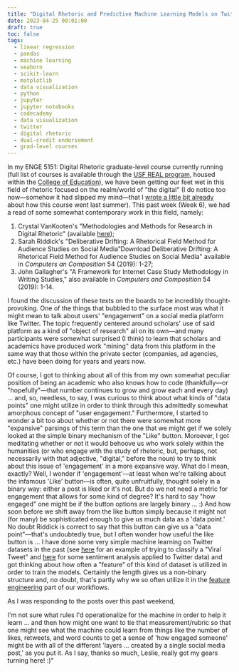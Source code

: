 ```yaml
---
title: "Digital Rhetoric and Predictive Machine Learning Models on Twitter Data"
date: 2023-04-25 00:01:00
draft: true
toc: false
tags:
  - linear regression
  - pandas
  - machine learning
  - seaborn
  - scikit-learn
  - matplotlib
  - data visualization
  - python
  - jupyter
  - jupyter notebooks
  - codecademy
  - data visualization
  - twitter
  - digital rhetoric
  - dual-credit endorsement
  - grad-level courses
---
```


In my ENGE 5151: Digital Rhetoric graduate-level course currently running (full list of courses is available through the [USF REAL program](https://www.stfrancis.edu/real/courses/), housed within the [College of Education](https://www.stfrancis.edu/education/)), we have been getting our feet wet in this field of rhetoric focused on the realm/world of "the digital" (I do notice too now—somehow it had slipped my mind—that I [wrote a little bit already](https://kspicer80.github.io/posts/2022-05-23-grad-level-digital-rhetoric-course_14/) about how this course went last summer). This past week (Week 6), we had a read of some somewhat contemporary work in this field, namely:

1. Crystal VanKooten's "Methodologies and Methods for Research in Digital Rhetoric" (available [here](https://www.enculturation.net/methodologies-and-methods-for-research-in-digital-rhetoric));
2. Sarah Riddick's "Deliberative Drifting: A Rhetorical Field Method for Audience Studies on Social Media”Download Deliberative Drifting: A Rhetorical Field Method for Audience Studies on Social Media" available in *Computers an Composition* 54 (2019): 1-27;
3. John Gallagher's "A Framework for Internet Case Study Methodology in Writing Studies," also available in *Computers and Composition* 54 (2019): 1-14.

I found the discussion of these texts on the boards to be incredibly thought-provoking. One of the things that bubbled to the surface most was what it might mean to talk about users' "engagement" on a social media platform like Twitter. The topic frequently centered around scholars' use of said platform as a kind of "object of research" all on its own—and many participants were somewhat surprised (I think) to learn that scholars and academics have produced work "mining" data from this platform in the same way that those within the private sector (companies, ad agencies, etc.) have been doing for years and years now.

Of course, I got to thinking about all of this from my own somewhat peculiar position of being an academic who also knows how to code (thankfully—or "hopefully"—that number continues to grow and grow each and every day) ... and, so, needless, to say, I was curious to think about what kinds of "data points" one might utilize in order to think through this admittedly somewhat amorphous concept of "user engagement." Furthermore, I started to wonder a bit too about whether or not there were somewhat more "expansive" parsings of this term than the one that we might get if we solely looked at the simple binary mechanism of the "Like" button. Moroever, I got meditating whether or not it would behoove us who work solely within the humanities (or who engage with the study of rhetoric, but, perhaps, not necessarily with that adjective, "digital," before the noun) to try to think about this issue of 'engagement' in a more expansive way. What do I mean, exactly? Well, I wonder if 'engagement'—at least when we're talking about the infamous 'Like' button—is often, quite unfruitfully, thought solely in a binary way: either a post is liked or it's not. But do we not need a metric for engagement that allows for some kind of degree? It's hard to say "how engaged" one might be if the button options are largely binary ... :) And how soon before we shift away from the like button simply because it might not (for many) be sophisticated enough to give us much data as a 'data point.' No doubt Riddick is correct to say that this button can give us a "data point"—that's undoubtedly true, but I often wonder how useful the like button is ... I have done some very simple machine learning on Twitter datasets in the past (see [here](https://kspicer80.github.io/posts/2022-03-26-twitter-viral-tweet-classification-project_08/) for an example of trying to classify a "Viral Tweet" and [here](https://kspicer80.github.io/posts/2022-02-15-twitter-sentiment-analysis_07/) for some sentiment analysis applied to Twitter data) and got thinking about how often a "feature" of this kind of dataset is utilized in order to train the models. Certainly the length gives us a non-binary structure and, no doubt, that's partly why we so often utilize it in the [feature engineering](https://aws.amazon.com/what-is/feature-engineering/#:~:text=Feature%20engineering%20involves%20the%20extraction,features%20for%20training%20and%20prediction.) part of our workflows.

As I was responding to the posts over this past weekend,

I'm not sure what rules I'd operationalize for the machine in order to help it learn ... and then how might one want to tie that measurement/rubric so that one might see what the machine could learn from things like the number of likes, retweets, and word counts to get a sense of 'how engaged someone' might be with all of the different 'layers ... created by a single social media post,' as you put it. As I say, thanks so much, Leslie, really got my gears turning here! :)"
